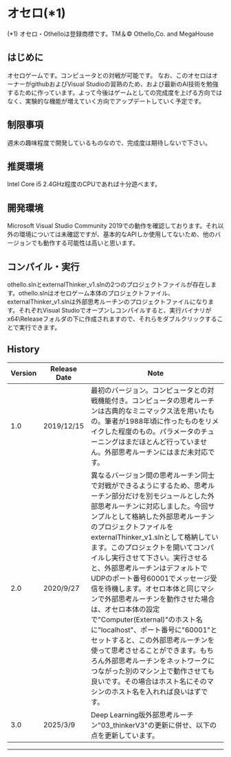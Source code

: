 # オセロ(*1)

(*1) オセロ・Othelloは登録商標です。TM＆© Othello,Co. and MegaHouse

## はじめに
オセロゲームです。コンピュータとの対戦が可能です。
なお、このオセロはオーナーがgithubおよびVisual Studioの習熟のため、および最新のAI技術を勉強するために作っています。よって今後はゲームとしての完成度を上げる方向ではなく、実験的な機能が増えていく方向でアップデートしていく予定です。

## 制限事項
週末の趣味程度で開発しているものなので、完成度は期待しないで下さい。

## 推奨環境
Intel Core i5 2.4GHz程度のCPUであれば十分遊べます。

## 開発環境
Microsoft Visual Studio Community 2019での動作を確認しております。それ以外の環境については未確認ですが、基本的なAPIしか使用してないため、他のバージョンでも動作する可能性は高いと思います。

## コンパイル・実行
othello.slnとexternalThinker_v1.slnの2つのプロジェクトファイルが存在します。othello.slnはオセロゲーム本体のプロジェクトファイル、externalThinker_v1.slnは外部思考ルーチンのプロジェクトファイルになります。それぞれVisual Studioでオープンしコンパイルすると、実行バイナリがx64\Releaseフォルダの下に作成されますので、それらをダブルクリックすることで実行できます。

## History
|Version|Release Date|Note|
|-------|------------|--------|
|1.0|2019/12/15|最初のバージョン。コンピュータとの対戦機能付き。コンピュータの思考ルーチンは古典的なミニマックス法を用いたもの。筆者が1988年頃に作ったものをリメイクした程度のもの。パラメータのチューニングはまだほとんど行っていません。外部思考ルーチンにはまだ未対応です。|
|2.0|2020/9/27|異なるバージョン間の思考ルーチン同士で対戦ができるようにするため、思考ルーチン部分だけを別モジュールとした外部思考ルーチンに対応しました。今回サンプルとして格納した外部思考ルーチンのプロジェクトファイルをexternalThinker_v1.slnとして格納しています。このプロジェクトを開いてコンパイルし実行させて下さい。実行させると、外部思考ルーチンはデフォルトでUDPのポート番号60001でメッセージ受信を待機します。オセロ本体と同じマシンで外部思考ルーチンを動作させた場合は、オセロ本体の設定で"Computer(External)"のホスト名に"localhost"、ポート番号に"60001"とセットすると、この外部思考ルーチンを使って思考させることができます。もちろん外部思考ルーチンをネットワークにつながった別のマシン上で動作させても良いです。その場合はホスト名にそのマシンのホスト名を入れれば良いはずです。|
|3.0|2025/3/9|Deep Learning版外部思考ルーチン"03_thinkerV3"の更新に併せ、以下の点を更新しています。|
----------------------------

